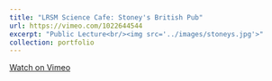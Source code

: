```yaml
---
title: "LRSM Science Cafe: Stoney's British Pub"
url: https://vimeo.com/1022644544
excerpt: "Public Lecture<br/><img src='../images/stoneys.jpg'>"
collection: portfolio
---
```

<a href="https://vimeo.com/1022644544">Watch on Vimeo</a>

